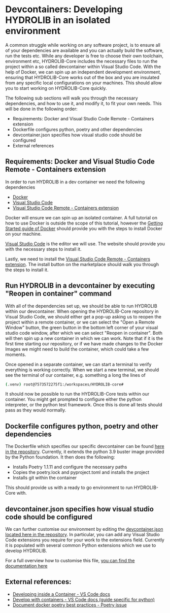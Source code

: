 # Devcontainers: Developing HYDROLIB in an isolated environment

A common struggle while working on any software project, is to ensure all of your 
dependencies are available and you can actually build the software, run the tests etc.
While any developer is free to choose their own toolchain, environment etc, HYDROLIB-Core
includes the necessary files to run the project within a so called devcontainer within
Visual Studio Code. With the help of Docker, we can spin up an independent development environment,
ensuring that HYDROLIB-Core works out of the box and you are insulated from any specific local
configurations on your machines. This should allow you to start working on HYDROLIB-Core quickly. 

The following sub sections will walk you through the necessary dependencies, and how to use it, 
and modify it, to fit your own needs. This will be done in the following order:

* Requirements: Docker and Visual Studio Code Remote - Containers extension
* Dockerfile configures python, poetry and other dependencies
* devcontainer.json specifies how visual studio code should be configured
* External references

## Requirements: Docker and Visual Studio Code Remote - Containers extension

In order to run HYDROLIB in a dev container we need the following dependencies

* [Docker](https://www.docker.com/)
* [Visual Studio Code](https://code.visualstudio.com/)
* [Visual Studio Code Remote - Containers extension](https://marketplace.visualstudio.com/items?itemName=ms-vscode-remote.remote-containers)

Docker will ensure we can spin up an isolated container. A full tutorial on how to use Docker is
outside the scope of this tutorial, however the [Getting Started guide of Docker](https://www.docker.com/get-started) should provide you with the steps to install Docker on your machine.

[Visual Studio Code](https://code.visualstudio.com/) is the editor we will use. The website should provide you with the necessary steps to install it.

Lastly, we need to install the [Visual Studio Code Remote - Containers extension](https://marketplace.visualstudio.com/items?itemName=ms-vscode-remote.remote-containers). 
The install button on the marketplace should walk you through the steps to install it. 

## Run HYDROLIB in a devcontainer by executing "Reopen in container" command

With all of the dependencies set up, we should be able to run HYDROLIB within our devcontainer. When opening the HYDROLIB-Core 
repository in Visual Studio Code, we should either get a pop-up asking us to reopen the project within a remote container, 
or we can select the  "Open a Remote Window" button, the green button in the bottom left corner of your visual studio 
code window, after which we can select "Reopen in container". Both will then spin up a new container in which we can work.
Note that if it is the first time starting our repository, or if we have made changes to the Docker Images we might need to build the container, which could take a few moments.

Once opened in a separate container, we can start a terminal to verify everything is working correctly. 
When we start a new terminal, we should see the terminal of our container, e.g. something a long the lines of

```bash
(.venv) root@7573572275f1:/workspaces/HYDROLIB-core# 
```

It should now be possible to run the HYDROLIB-Core tests within our container. You might get prompted to configure either
the python interpreter, or the python test framework. Once this is done all tests should pass as they would normally.

##  Dockerfile configures python, poetry and other dependencies

The Dockerfile which specifies our specific devcontainer can be found [here in the repository](https://github.com/Deltares/HYDROLIB-core/blob/main/Dockerfile).
Currently, it extends the python 3.9 buster image provided by the Python foundation. It then does 
the following:

* Installs Poetry 1.1.11 and configure the necessary paths
* Copies the poetry.lock and pyproject.toml and installs the project
* Installs git within the container

This should provide us with a ready to go environment to run HYDROLIB-Core with.

## devcontainer.json specifies how visual studio code should be configured

We can further customise our environment by editing the [devcontainer.json located here in the repository](https://github.com/Deltares/HYDROLIB-core/blob/main/.devcontainer/devcontainer.json). 
In particular, you can add any Visual Studio Code extensions you require for your work to the extensions field.
Currently it is populated with several common Python extensions which we use to develop HYDROLIB.

For a full overview how to customise this file, [you can find the documentation here](https://code.visualstudio.com/docs/remote/devcontainerjson-reference)

## External references:

* [Developing inside a Container - VS Code docs](https://code.visualstudio.com/docs/remote/containers)
* [Develop with containers - VS Code docs (guide specific for  python)](https://code.visualstudio.com/learn/develop-cloud/containers)
* [Document docker poetry best practices - Poetry issue](https://github.com/python-poetry/poetry/discussions/1879)
